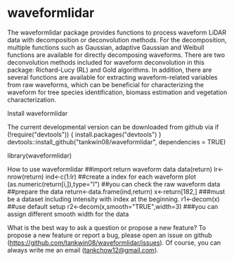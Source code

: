 # waveformlidar
The waveformlidar package provides functions to process waveform LiDAR data with decomposition or deconvolution methods. For the decomposition, multiple functions such as Gaussian, adaptive Gaussian and Weibull functions are available for directly decomposing waveforms. There are two deconvolution methods included for waveform deconvolution in this package: Richard-Lucy (RL) and Gold algorithms. In addition, there are several functions are available for extracting waveform-related variables from raw waveforms, which can be beneficial for characterizing the waveform for tree species identification, biomass estimation and vegetation characterization. 

Install waveformlidar

The current developmental version can be downloaded from github via
if (!require("devtools")) {
  install.packages("devtools")
}
devtools::install_github("tankwin08/waveformlidar", dependencies = TRUE)

library(waveformlidar)

How to use waveformlidar
##import return waveform data
data(return)
lr<-nrow(return)
ind<-c(1:lr)  ##create a index for each waveform
plot (as.numeric(return[i,]),type="l")  ##you can check the raw waveform data
##prepare the data
return<-data.frame(ind,return)
x<-return[182,] ###must be a dataset including intensity with index at the beginning.
r1<-decom(x)  ##use default setup
r2<-decom(x,smooth="TRUE",width=3) ###you can assign different smooth width for the data

What is the best way to ask a question or propose a new feature?
To propose a new feature or report a bug, please open an issue on github (https://github.com/tankwin08/waveformlidar/issues). Of course, you can always write me an email (tankchow12@gmail.com).
